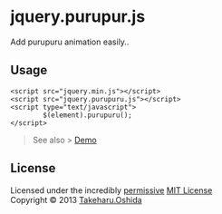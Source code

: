 # jquery.purupur.js
Add purupuru animation easily..

## Usage

	<script src="jquery.min.js"></script>
	<script src="jquery.purupuru.js"></script>
	<script type="text/javascript">
			$(element).purupuru();
	</script>

>See also > [Demo](http://georgeosddev.github.io/jquery.purupuru.js/)


## License

Licensed under the incredibly [permissive](http://en.wikipedia.org/wiki/Permissive_free_software_licence) [MIT License](http://creativecommons.org/licenses/MIT/)
<br/>Copyright &copy; 2013 [Takeharu.Oshida](http://georgeosddev.github.com)
